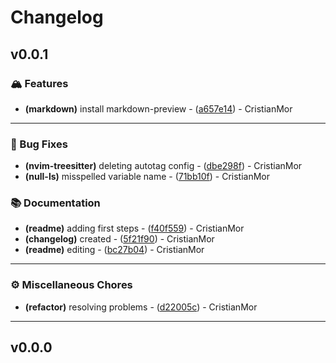 # Changelog

## v0.0.1
### 🏔️ Features
- **(markdown)** install markdown-preview - ([a657e14](https://github.com/CristianMor/nvim/commit/a657e14a8c50480b5fed5155388f5354240f6fdc)) - CristianMor

---

### 🐛 Bug Fixes
- **(nvim-treesitter)** deleting autotag config - ([dbe298f](https://github.com/CristianMor/nvim/commit/dbe298f765881f6169b89ae3a3c6f6d26c7f02b0)) - CristianMor 
- **(null-ls)** misspelled variable name - ([71bb10f](https://github.com/CristianMor/nvim/commit/71bb10f23e7cff5e46b1eece2c7387b87056ee45)) - CristianMor 

### 📚 Documentation
- **(readme)** adding first steps - ([f40f559](https://github.com/CristianMor/nvim/commit/f40f559262a6ca98c3a994dbabc0520d09957a29)) - CristianMor 
- **(changelog)** created - ([5f21f90](https://github.com/CristianMor/nvim/commit/5f21f90f973ae1afb8d55cceb43978a3f071879f)) - CristianMor 
- **(readme)** editing - ([bc27b04](https://github.com/CristianMor/nvim/commit/bc27b043f1833d1445c66e9391e2b31551798e3f)) - CristianMor 

---
### ⚙️  Miscellaneous Chores
- **(refactor)** resolving problems - ([d22005c](https://github.com/CristianMor/nvim/commit/d22005c5be8b2d13bcb42ac61b4a737b37a36888)) - CristianMor 

---
## v0.0.0
